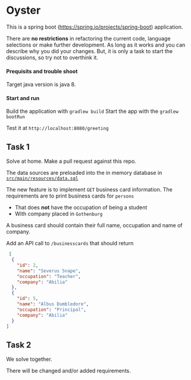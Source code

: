 # Oyster
This is a spring boot (https://spring.io/projects/spring-boot) application.

There are **no restrictions** in refactoring the current code, language selections or make further development. As long as it works and you can describe why you did your changes. But, it is only a task to start the discussions, so try not to overthink it.

#### Prequisits and trouble shoot
Target java version is java 8.

#### Start and run
Build the application with `gradlew build`
Start the app with the `gradlew bootRun`

Test it at `http://localhost:8080/greeting`

## Task 1
Solve at home. Make a pull request against this repo.

The data sources are preloaded into the in memory database in [`src/main/resources/data.sql`](src/main/resources/data.sql)

The new feature is to implement `GET` business card information.
The requirements are to print business cards for `persons`
- That does **not** have the occupation of being a student
- With company placed in `Gothenburg`

A business card should contain their full name, occupation and name of company.

Add an API call to `/businesscards` that should return
```json
 [
  {
    "id": 2,
    "name": "Severus Snape",
    "occupation": "Teacher",
    "company": "Abilia"
  },
  {
    "id": 5,
    "name": "Albus Dumbledore",
    "occupation": "Principal",
    "company": "Abilia"
  }
]
```

## Task 2
We solve together.

There will be changed and/or added requirements.
